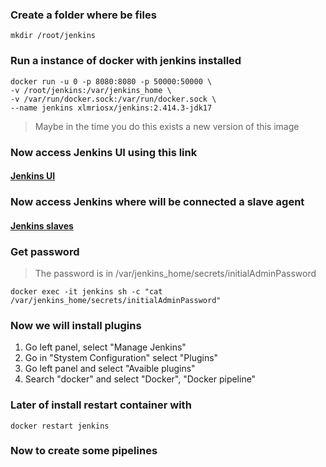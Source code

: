 
### Create a folder where be files

`mkdir /root/jenkins`

### Run a instance of docker with jenkins installed

```
docker run -u 0 -p 8080:8080 -p 50000:50000 \
-v /root/jenkins:/var/jenkins_home \
-v /var/run/docker.sock:/var/run/docker.sock \
--name jenkins xlmriosx/jenkins:2.414.3-jdk17
```

> Maybe in the time you do this exists a new version of this image

### Now access Jenkins UI using this link

#### [Jenkins UI]({{TRAFFIC_HOST1_8080}})

### Now access Jenkins where will be connected a slave agent

#### [Jenkins slaves]({{TRAFFIC_HOST1_50000}})

### Get password

> The password is in /var/jenkins_home/secrets/initialAdminPassword

`docker exec -it jenkins sh -c "cat /var/jenkins_home/secrets/initialAdminPassword"`

### Now we will install plugins

1. Go left panel, select "Manage Jenkins"
2. Go in "Stystem Configuration" select "Plugins"
3. Go left panel and select "Avaible plugins"
4. Search "docker" and select "Docker", "Docker pipeline"

### Later of install restart container with

`docker restart jenkins`

### Now to create some pipelines